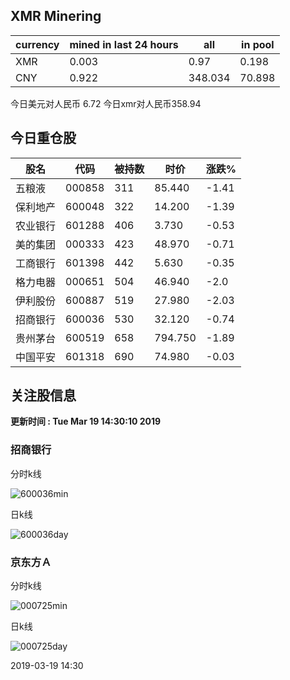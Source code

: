 ## XMR Minering

|currency|mined in last 24 hours|all|in pool|
|---|---|---|---|
|XMR|0.003|0.97|0.198|
|CNY|0.922|348.034|70.898|

今日美元对人民币 6.72	今日xmr对人民币358.94


## 今日重仓股 

|股名|代码|被持数|时价|涨跌%|
|---|---|---|---|---|
|五粮液|000858|311|85.440|-1.41|
|保利地产|600048|322|14.200|-1.39|
|农业银行|601288|406|3.730|-0.53|
|美的集团|000333|423|48.970|-0.71|
|工商银行|601398|442|5.630|-0.35|
|格力电器|000651|504|46.940|-2.0|
|伊利股份|600887|519|27.980|-2.03|
|招商银行|600036|530|32.120|-0.74|
|贵州茅台|600519|658|794.750|-1.89|
|中国平安|601318|690|74.980|-0.03|

## 关注股信息
**更新时间 : Tue Mar 19 14:30:10 2019**
### 招商银行 
分时k线

![600036min](http://image.sinajs.cn/newchart/min/n/sh600036.gif)

日k线

![600036day](http://image.sinajs.cn/newchart/daily/n/sh600036.gif)

### 京东方Ａ 
分时k线

![000725min](http://image.sinajs.cn/newchart/min/n/sz000725.gif)

日k线

![000725day](http://image.sinajs.cn/newchart/daily/n/sz000725.gif)

2019-03-19 14:30